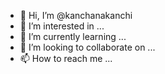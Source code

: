 - 👋 Hi, I’m @kanchanakanchi
- 👀 I’m interested in ...
- 🌱 I’m currently learning ...
- 💞️ I’m looking to collaborate on ...
- 📫 How to reach me ...

<!---
kanchanakanchi/kanchanakanchi is a ✨ special ✨ repository because its `README.md` (this file) appears on your GitHub profile.
You can click the Preview link to take a look at your changes.
--->

